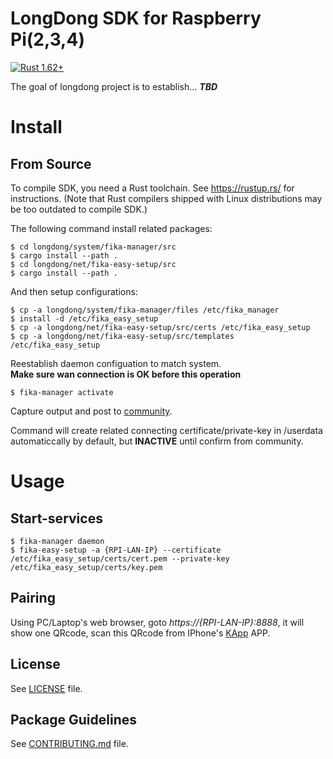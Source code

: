 # LongDong SDK for Raspberry Pi(2,3,4)
[![Rust 1.62+](https://img.shields.io/badge/rust-1.62+-orange.svg)](https://www.rust-lang.org)

The goal of longdong project is to establish...
***TBD***

# Install

## From Source

To compile SDK, you need a Rust toolchain.
See <https://rustup.rs/> for instructions.
(Note that Rust compilers shipped with Linux distributions
may be too outdated to compile SDK.)

The following command install related packages:

    $ cd longdong/system/fika-manager/src
    $ cargo install --path .
    $ cd longdong/net/fika-easy-setup/src
    $ cargo install --path .

And then setup configurations:

    $ cp -a longdong/system/fika-manager/files /etc/fika_manager
    $ install -d /etc/fika_easy_setup
    $ cp -a longdong/net/fika-easy-setup/src/certs /etc/fika_easy_setup
    $ cp -a longdong/net/fika-easy-setup/src/templates /etc/fika_easy_setup

Reestablish daemon configuation to match system.  
**Make sure wan connection is OK before this operation**

    $ fika-manager activate

Capture output and post to [community](https://discord.com/channels/975795016410755082/1030295373798985759).
  
Command will create related connecting certificate/private-key in /userdata automaticcally by default,
but **INACTIVE** until confirm from community.

# Usage
## Start-services
    
    $ fika-manager daemon
    $ fika-easy-setup -a {RPI-LAN-IP} --certificate /etc/fika_easy_setup/certs/cert.pem --private-key /etc/fika_easy_setup/certs/key.pem

## Pairing

Using PC/Laptop's web browser, goto *https://{RPI-LAN-IP}:8888*, it will show one QRcode,
scan this QRcode from IPhone's [KApp](https://www.apple.com/tw/search/kapp?src=globalnav) APP.
    
## License

See [LICENSE](LICENSE) file.
 
## Package Guidelines

See [CONTRIBUTING.md](CONTRIBUTING.md) file.


